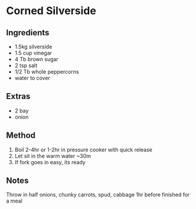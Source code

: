 # Corned Silverside

## Ingredients

* 1.5kg silverside
* 1.5 cup vinegar
* 4 Tb brown sugar
* 2 tsp salt
* 1/2 Tb whole peppercorns
* water to cover

## Extras

* 2 bay 
* onion


## Method

1. Boil 2-4hr or 1-2hr in pressure cooker with quick release
2. Let sit in the warm water ~30m
3. If fork goes in easy, its ready

## Notes

Throw in half onions, chunky carrots, spud, cabbage 1hr before finished for a meal